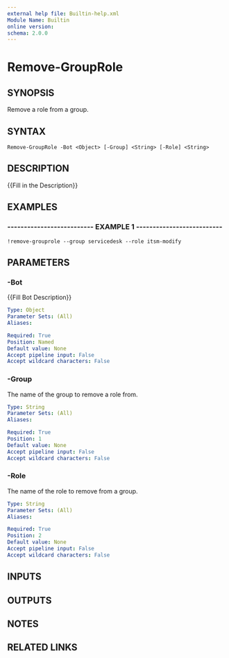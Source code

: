 ```yaml
---
external help file: Builtin-help.xml
Module Name: Builtin
online version: 
schema: 2.0.0
---
```


# Remove-GroupRole

## SYNOPSIS
Remove a role from a group.

## SYNTAX

```
Remove-GroupRole -Bot <Object> [-Group] <String> [-Role] <String>
```

## DESCRIPTION
{{Fill in the Description}}

## EXAMPLES

### -------------------------- EXAMPLE 1 --------------------------
```
!remove-grouprole --group servicedesk --role itsm-modify
```

## PARAMETERS

### -Bot
{{Fill Bot Description}}

```yaml
Type: Object
Parameter Sets: (All)
Aliases: 

Required: True
Position: Named
Default value: None
Accept pipeline input: False
Accept wildcard characters: False
```

### -Group
The name of the group to remove a role from.

```yaml
Type: String
Parameter Sets: (All)
Aliases: 

Required: True
Position: 1
Default value: None
Accept pipeline input: False
Accept wildcard characters: False
```

### -Role
The name of the role to remove from a group.

```yaml
Type: String
Parameter Sets: (All)
Aliases: 

Required: True
Position: 2
Default value: None
Accept pipeline input: False
Accept wildcard characters: False
```

## INPUTS

## OUTPUTS

## NOTES

## RELATED LINKS

